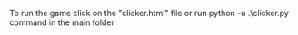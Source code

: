To run the game click on the "clicker.html" file or run python -u .\clicker.py command in the main folder
